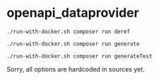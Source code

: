 # openapi_dataprovider

``./run-with-docker.sh composer run deref``

``./run-with-docker.sh composer run generate``

``./run-with-docker.sh composer run generateTest``

Sorry, all options are hardcoded in sources yet.